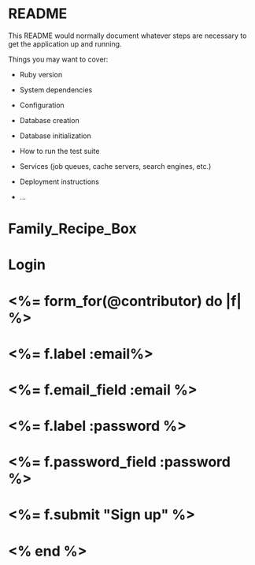 # README

This README would normally document whatever steps are necessary to get the
application up and running.

Things you may want to cover:

* Ruby version

* System dependencies

* Configuration

* Database creation

* Database initialization

* How to run the test suite

* Services (job queues, cache servers, search engines, etc.)

* Deployment instructions

* ...
# Family_Recipe_Box
# <h1> Login </h1>

# <%= form_for(@contributor) do |f| %>

#     <%= f.label :email%>
#     <%= f.email_field :email %>

#     <%= f.label :password %>
#     <%= f.password_field :password %>

#     <%= f.submit "Sign up" %>
# <% end %>